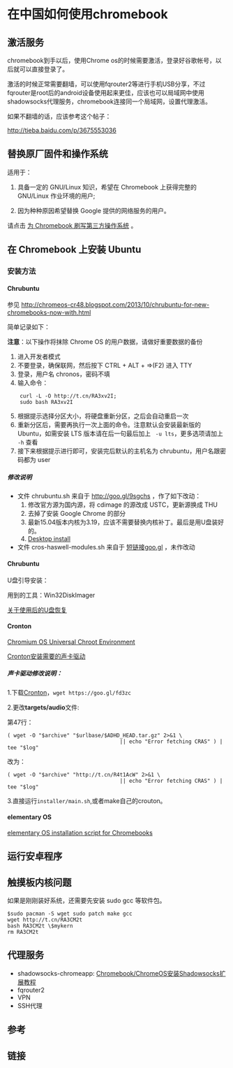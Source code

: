 # 在中国如何使用chromebook
## 激活服务

chromebook到手以后，使用Chrome os的时候需要激活，登录好谷歌帐号，以后就可以直接登录了。

激活的时候正常需要翻墙，可以使用fqrouter2等进行手机USB分享，不过fqrouter是root后的android设备使用起来更佳，应该也可以局域网中使用shadowsocks代理服务，chromebook连接同一个局域网，设置代理激活。

如果不翻墙的话，应该参考这个帖子：

http://tieba.baidu.com/p/3675553036

## 替换原厂固件和操作系统

适用于：

1. 具备一定的 GNU/Linux 知识，希望在 Chromebook 上获得完整的 GNU/Linux 作业环境的用户;

2. 因为种种原因希望替换 Google 提供的网络服务的用户。

请点击 [为 Chromebook 刷写第三方操作系统](linux-on-seabios-and-coreboot.md) 。

## 在 Chromebook 上安装 Ubuntu

### 安装方法

#### Chrubuntu

参见 http://chromeos-cr48.blogspot.com/2013/10/chrubuntu-for-new-chromebooks-now-with.html

简单记录如下：

**注意**：以下操作将抹除 Chrome OS 的用户数据，请做好重要数据的备份

1. 进入开发者模式
2. 不要登录，确保联网，然后按下 CTRL + ALT + =>(F2) 进入 TTY
3. 登录，用户名 chronos，密码不填
4. 输入命令：

```
	curl -L -O http://t.cn/RA3xv2I; 
	sudo bash RA3xv2I
```

5. 根据提示选择分区大小，将硬盘重新分区，之后会自动重启一次
6. 重新分区后，需要再执行一次上面的命令。注意默认会安装最新版的 Ubuntu，如需安装 LTS 版本请在后一句最后加上 ` -u lts`，更多选项请加上 ` -h` 查看
7. 接下来根据提示进行即可，安装完后默认的主机名为 chrubuntu，用户名跟密码都为 user

##### 修改说明

- 文件 chrubuntu.sh 来自于 http://goo.gl/9sgchs ，作了如下改动：
  1. 修改官方源为国内源，将 cdimage 的源改成 USTC，更新源换成 THU
  2. 去掉了安装 Google Chrome 的部分
  3. 最新15.04版本内核为3.19，应该不需要替换内核补丁。最后是用U盘装好的。
  4. [Desktop install](https://github.com/karlssonjohan/ubuntu-on-chromebook)
- 文件 cros-haswell-modules.sh 来自于 [短链接goo.gl](http://goo.gl/kz917j) ，未作改动

#### Chrubuntu

U盘引导安装：

用到的工具：Win32DiskImager

[关于使用后的U盘恢复](http://blog.csdn.net/u011538446/article/details/11590825)

#### Cronton

[Chromium OS Universal Chroot Environment](https://github.com/dnschneid/crouton)

[Cronton安装需要的声卡驱动](https://raw.githubusercontent.com/dubuqingfeng/Chromebook-For-Chinese/master/third-party/audio/20151212.tar.gz)

##### 声卡驱动修改说明：
1.下载[Cronton](https://github.com/dnschneid/crouton)，```wget https://goo.gl/fd3zc```

2.更改**targets/audio**文件:

第47行：

```
( wget -O "$archive" "$urlbase/$ADHD_HEAD.tar.gz" 2>&1 \
                                    || echo "Error fetching CRAS" ) | tee "$log"
```

改为：

```
( wget -O "$archive" "http://t.cn/R4t1AcW" 2>&1 \
                                    || echo "Error fetching CRAS" ) | tee "$log"

```

3.直接运行```installer/main.sh```,或者make自己的crouton。

#### elementary OS

[elementary OS installation script for Chromebooks](https://github.com/Setsuna666/elementaryos-chromebook)

## 运行安卓程序

## 触摸板内核问题
如果是刚刚装好系统，还需要先安装 sudo gcc 等软件包。

```
$sudo pacman -S wget sudo patch make gcc
wget http://t.cn/RA3CM2t
bash RA3CM2t \$mykern
rm RA3CM2t
```

## 代理服务

+ shadowsocks-chromeapp: [Chromebook/ChromeOS安装Shadowsocks扩展教程](https://www.dogfight360.com/blog/?p=250)
+ fqrouter2
+ VPN
+ SSH代理

## 参考

## 链接
